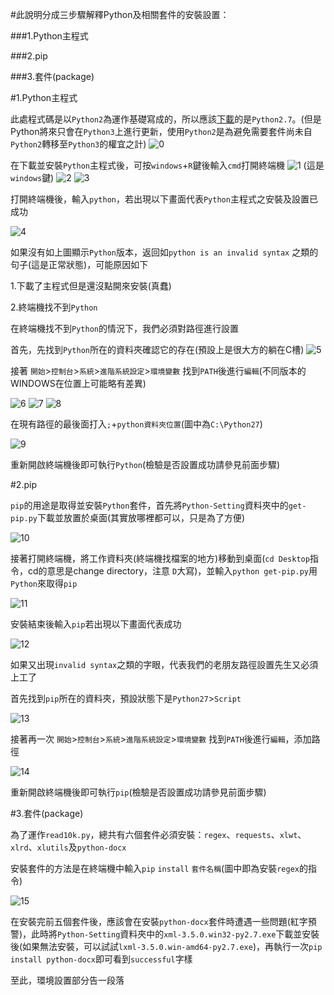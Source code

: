 #此說明分成三步驟解釋Python及相關套件的安裝設置：

###1.Python主程式

###2.pip

###3.套件(package)


#1.Python主程式

此處程式碼是以`Python2`為運作基礎寫成的，所以應該[下載](https://www.python.org/downloads/)的是`Python2.7`。(但是Python將來只會在`Python3`上進行更新，使用`Python2`是為避免需要套件尚未自`Python2`轉移至`Python3`的權宜之計)
![0](https://github.com/otto1994/Readability/blob/master/figure/0.png)

在下載並安裝`Python`主程式後，可按`windows`+`R`鍵後輸入`cmd`打開終端機
![1](https://github.com/otto1994/Readability/blob/master/figure/1.jpg)
(這是`windows`鍵)
![2](https://github.com/otto1994/Readability/blob/master/figure/2.png)
![3](https://github.com/otto1994/Readability/blob/master/figure/3.png)

打開終端機後，輸入`python`，若出現以下畫面代表`Python`主程式之安裝及設置已成功

![4](https://github.com/otto1994/Readability/blob/master/figure/4.png)

如果沒有如上圖顯示`Python`版本，返回如`python is an invalid syntax` 之類的句子(這是正常狀態)，可能原因如下

1.下載了主程式但是還沒點開來安裝(真蠢)

2.終端機找不到`Python`

在終端機找不到`Python`的情況下，我們必須對路徑進行設置

首先，先找到`Python`所在的資料夾確認它的存在(預設上是很大方的躺在C槽)
![5](https://github.com/otto1994/Readability/blob/master/figure/5.png)

接著 `開始`>`控制台`>`系統`>`進階系統設定`>`環境變數` 找到`PATH`後進行`編輯`(不同版本的WINDOWS在位置上可能略有差異)

![6](https://github.com/otto1994/Readability/blob/master/figure/6.png)
![7](https://github.com/otto1994/Readability/blob/master/figure/7.png)
![8](https://github.com/otto1994/Readability/blob/master/figure/8.png)

在現有路徑的最後面打入`;`+`python資料夾位置`(圖中為`C:\Python27`)

![9](https://github.com/otto1994/Readability/blob/master/figure/9.png)

重新開啟終端機後即可執行`Python`(檢驗是否設置成功請參見前面步驟)

#2.pip

`pip`的用途是取得並安裝`Python`套件，首先將`Python-Setting`資料夾中的`get-pip.py`下載並放置於桌面(其實放哪裡都可以，只是為了方便)

![10](https://github.com/otto1994/Readability/blob/master/figure/10.png)

接著打開終端機，將工作資料夾(終端機找檔案的地方)移動到桌面(`cd Desktop`指令，cd的意思是change directory，注意 `D`大寫)，並輸入`python get-pip.py`用`Python`來取得`pip`

![11](https://github.com/otto1994/Readability/blob/master/figure/11.png)

安裝結束後輸入`pip`若出現以下畫面代表成功

![12](https://github.com/otto1994/Readability/blob/master/figure/12.png)

如果又出現`invalid syntax`之類的字眼，代表我們的老朋友路徑設置先生又必須上工了

首先找到`pip`所在的資料夾，預設狀態下是`Python27`>`Script`

![13](https://github.com/otto1994/Readability/blob/master/figure/13.png)

接著再一次 `開始`>`控制台`>`系統`>`進階系統設定`>`環境變數` 找到`PATH`後進行`編輯`，添加路徑

![14](https://github.com/otto1994/Readability/blob/master/figure/14.png)

重新開啟終端機後即可執行`pip`(檢驗是否設置成功請參見前面步驟)

#3.套件(package)

為了運作`read10k.py`，總共有六個套件必須安裝：`regex`、`requests`、`xlwt`、`xlrd`、`xlutils`及`python-docx`

安裝套件的方法是在終端機中輸入`pip` `install` `套件名稱`(圖中即為安裝`regex`的指令)

![15](https://github.com/otto1994/Readability/blob/master/figure/15.png)

在安裝完前五個套件後，應該會在安裝`python-docx`套件時遭遇一些問題(紅字預警)，此時將`Python-Setting`資料夾中的`xml-3.5.0.win32-py2.7.exe`下載並安裝後(如果無法安裝，可以試試`lxml-3.5.0.win-amd64-py2.7.exe`)，再執行一次`pip install python-docx`即可看到`successful`字樣

至此，環境設置部分告一段落











